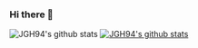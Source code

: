 ### Hi there 👋
![JGH94's github stats](https://github-readme-stats.vercel.app/api?username=JGH94&show_icons=true)
[![JGH94's github stats](https://github-readme-stats.vercel.app/api/top-langs/?username=JGH94&show_icons=true&hide_border=true&title_color=004386&icon_color=004386&layout=compact)](https://github.com/JGH94)
<!--
**JGH94/JGH94** is a ✨ _special_ ✨ repository because its `README.md` (this file) appears on your GitHub profile.

Here are some ideas to get you started:

- 🔭 I’m currently working on ...
- 🌱 I’m currently learning ...
- 👯 I’m looking to collaborate on ...
- 🤔 I’m looking for help with ...
- 💬 Ask me about ...
- 📫 How to reach me: ...
- 😄 Pronouns: ...
- ⚡ Fun fact: ...
-->
